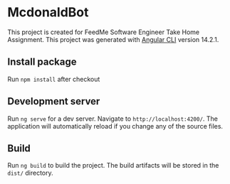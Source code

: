 # McdonaldBot

This project is created for FeedMe Software Engineer Take Home Assignment.
This project was generated with [Angular CLI](https://github.com/angular/angular-cli) version 14.2.1.

## Install package

Run `npm install` after checkout

## Development server

Run `ng serve` for a dev server. Navigate to `http://localhost:4200/`. The application will automatically reload if you change any of the source files.

## Build

Run `ng build` to build the project. The build artifacts will be stored in the `dist/` directory.


